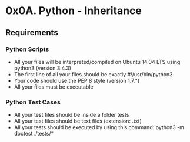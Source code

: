# 0x0A. Python - Inheritance

## Requirements

### Python Scripts

* All your files will be interpreted/compiled on Ubuntu 14.04 LTS using python3 (version 3.4.3)
* The first line of all your files should be exactly #!/usr/bin/python3
* Your code should use the PEP 8 style (version 1.7.\*)
* All your files must be executable

### Python Test Cases

* All your test files should be inside a folder tests
* All your test files should be text files (extension: .txt)
* All your tests should be executed by using this command: python3 -m doctest ./tests/\*

